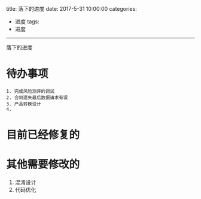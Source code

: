 title: 落下的进度
date: 2017-5-31 10:00:00
categories: 
- 进度
tags: 
- 进度

---

落下的进度


# 待办事项

```
1. 完成风险测评的调试
2. 合同遗失最后数据请求有误
3. 产品转换设计
4. 

```

# 目前已经修复的






# 其他需要修改的

1. 混淆设计
2. 代码优化





